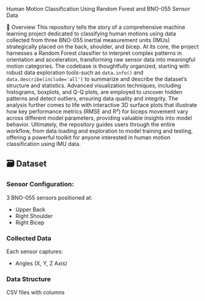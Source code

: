 Human Motion Classification Using Random Forest and BNO-055 Sensor Data

📖 Overview
This repository tells the story of a comprehensive machine learning project dedicated to classifying human motions using data collected from three BNO-055 inertial measurement units (IMUs) strategically placed on the back, shoulder, and bicep. At its core, the project harnesses a Random Forest classifier to interpret complex patterns in orientation and acceleration, transforming raw sensor data into meaningful motion categories. The codebase is thoughtfully organized, starting with robust data exploration tools-such as `data.info()` and `data.describe(include='all')` to summarize and describe the dataset’s structure and statistics. Advanced visualization techniques, including histograms, boxplots, and Q-Q plots, are employed to uncover hidden patterns and detect outliers, ensuring data quality and integrity. The analysis further comes to life with interactive 3D surface plots that illustrate how key performance metrics (RMSE and R²) for biceps movement vary across different model parameters, providing valuable insights into model behavior. Ultimately, the repository guides users through the entire workflow, from data loading and exploration to model training and testing, offering a powerful toolkit for anyone interested in human motion classification using IMU data.


## 🗃️ Dataset
### Sensor Configuration:
3 BNO-055 sensors positioned at:
  - Upper Back
  - Right Shoulder
  - Right Bicep
  
### Collected Data
Each sensor captures:
- Angles (X, Y, Z Axis)
  
### Data Structure
CSV files with columns
